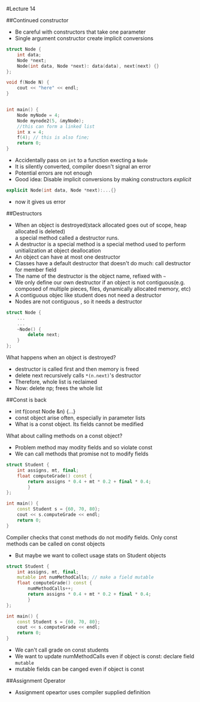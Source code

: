 #Lecture 14  

##Continued constructor
- Be careful with constructors that take one parameter
- Single argument constructor create implicit conversions
```C++
struct Node {
	int data;
	Node *next;
	Node(int data, Node *next): data(data), next(next) {}
};

void f(Node N) {
	cout << "here" << endl;
}


int main() {
	Node myNode = 4;
	Node mynode2(5, &myNode);
	//this can form a linked list
	int x = 4;
	f(4); // this is also fine;
	return 0;
}
```
- Accidentally pass on `int` to a function execting a `Node` 
- It is silently converted, compiler doesn't signal an error  
- Potential errors are not enough
- Good idea: Disable implicit conversions by making constructors *explicit*
```C++
explicit Node(int data, Node *next):...{}
```
- now it gives us error  

##Destructors

- When an object is destroyed(stack allocated goes out of scope, heap allocated is deleted)  
a special method called a destructor runs.
- A destructor is a special method is a special method used to perform unitialization at object deallocation  
- An object can have at most one destructor
- Classes have a default destructor that doesn't do much: call destructor for member field
- The name of the destructor is the object name, refixed with `~`  
- We only define our own destructor if an object is not contiguous(e.g. composed of multiple pieces, files, dynamically allocated memory, etc)  
- A contiguous objec like student does not need a destructor
- Nodes are not contiguous , so it needs a destructor
```C++
struct Node {
	...
	...
	~Node() {
		delete next;
	}
};
```
What happens when an object is destroyed?  
- destructor is called first and then memory is freed
- delete next recursively calls `*(n.next)`'s destructor
- Therefore, whole list is reclaimed
- Now: delete np; frees the whole list

##Const is back
- int f(const Node &n) {...}
- const object arise often, especially in parameter lists
- What is a const object. Its fields cannot be medified  

What about calling methods on a const object?
- Problem method may modity fields and so violate const
- We can call methods that promise not to modify fields
```C++
struct Student {
	int assigns, mt, final;
	float computeGrade() const {
		return assigns * 0.4 + mt * 0.2 + final * 0.4;
		}
};

int main() {
	const Student s = {60, 70, 80};
	cout << s.computeGrade << endl;
	return 0;
}
```
Compiler checks that const methods do not modify fields. Only const methods can be called on const objects  
- But maybe we want to collect usage stats on Student objects
```C++
struct Student {
	int assigns, mt, final;
	mutable int numMethodCalls; // make a field mutable
	float computeGrade() const {
		numMethodCalls++;
		return assigns * 0.4 + mt * 0.2 + final * 0.4;
		}
};

int main() {
	const Student s = {60, 70, 80};
	cout << s.computeGrade << endl;
	return 0;
}
```
- We can't call grade on const students  
- We want to update numMethodCalls even if object is const: declare field `mutable`  
- mutable fields can be canged even if object is const

##Assignment Operator
- Assignment opeartor uses compiler supplied definition

